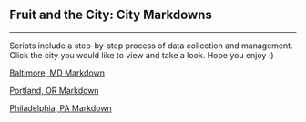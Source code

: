 ## Fruit and the City: City Markdowns

---
Scripts include a step-by-step process of data collection and management. Click the city you would like to view and take a look. Hope you enjoy :)

[Baltimore, MD Markdown](baltimore_markdown1.html)

[Portland, OR Markdown](portland_markdown1.html)

[Philadelphia, PA Markdown](philadelphia_markdown1.html)
